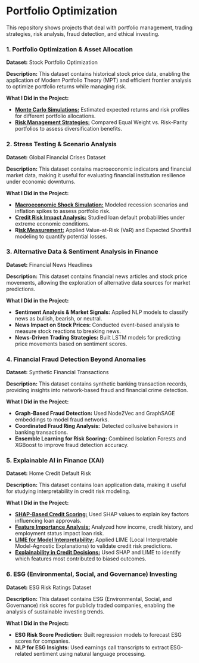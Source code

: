 # Portfolio Optimization

This repository shows projects that deal with portfolio management, trading strategies, risk analysis, fraud detection, and ethical investing. 

### 1. Portfolio Optimization & Asset Allocation

**Dataset:** Stock Portfolio Optimization

**Description:** This dataset contains historical stock price data, enabling the application of Modern Portfolio Theory (MPT) and efficient frontier analysis to optimize portfolio returns while managing risk.

**What I Did in the Project:**

- **[Monte Carlo Simulations:](https://github.com/MiltonGreat/Monte-Carlo-Simulations.git)** Estimated expected returns and risk profiles for different portfolio allocations.
- **[Risk Management Strategies:](https://github.com/MiltonGreat/Risk-Management-Strategies.git)** Compared Equal Weight vs. Risk-Parity portfolios to assess diversification benefits.

### 2. Stress Testing & Scenario Analysis

**Dataset:** Global Financial Crises Dataset

**Description:** This dataset contains macroeconomic indicators and financial market data, making it useful for evaluating financial institution resilience under economic downturns.

**What I Did in the Project:**

- **[Macroeconomic Shock Simulation:](https://github.com/MiltonGreat/Macroeconomic-Shock-Simulation.git)** Modeled recession scenarios and inflation spikes to assess portfolio risk.
- **[Credit Risk Impact Analysis:](https://github.com/MiltonGreat/Credit-Risk-Impact-Analysis.git)** Studied loan default probabilities under extreme economic conditions.
- **R[isk Measurement:](https://github.com/MiltonGreat/Risk-Measurement.git)** Applied Value-at-Risk (VaR) and Expected Shortfall modeling to quantify potential losses.

### 3. Alternative Data & Sentiment Analysis in Finance

**Dataset:** Financial News Headlines

**Description:** This dataset contains financial news articles and stock price movements, allowing the exploration of alternative data sources for market predictions.

**What I Did in the Project:**

- **Sentiment Analysis & Market Signals:** Applied NLP models to classify news as bullish, bearish, or neutral.
- **News Impact on Stock Prices:** Conducted event-based analysis to measure stock reactions to breaking news.
- **News-Driven Trading Strategies:** Built LSTM models for predicting price movements based on sentiment scores.

### 4. Financial Fraud Detection Beyond Anomalies

**Dataset:** Synthetic Financial Transactions

**Description:** This dataset contains synthetic banking transaction records, providing insights into network-based fraud and financial crime detection.

**What I Did in the Project:**

- **Graph-Based Fraud Detection:** Used Node2Vec and GraphSAGE embeddings to model fraud networks.
- **Coordinated Fraud Ring Analysis:** Detected collusive behaviors in banking transactions.
- **Ensemble Learning for Risk Scoring:** Combined Isolation Forests and XGBoost to improve fraud detection accuracy.

### 5. Explainable AI in Finance (XAI)

**Dataset:** Home Credit Default Risk

**Description:** This dataset contains loan application data, making it useful for studying interpretability in credit risk modeling.

**What I Did in the Project:**

- **[SHAP-Based Credit Scoring:](https://github.com/MiltonGreat/SHAP-Based-Credit-Scoring.git)** Used SHAP values to explain key factors influencing loan approvals.
- **[Feature Importance Analysis:](https://github.com/MiltonGreat/Feature-Importance-Analysis.git)** Analyzed how income, credit history, and employment status impact loan risk.
- **[LIME for Model Interpretability:](https://github.com/MiltonGreat/LIME-Model-Interpretability.git)** Applied LIME (Local Interpretable Model-Agnostic Explanations) to validate credit risk predictions.
- **[Explainability in Credit Decisions:](https://github.com/MiltonGreat/Explainability-in-Credit-Decisions.git)** Used SHAP and LIME to identify which features most contributed to biased outcomes.

### 6. ESG (Environmental, Social, and Governance) Investing

**Dataset:** ESG Risk Ratings Dataset

**Description:** This dataset contains ESG (Environmental, Social, and Governance) risk scores for publicly traded companies, enabling the analysis of sustainable investing trends.

**What I Did in the Project:**

- **ESG Risk Score Prediction:** Built regression models to forecast ESG scores for companies.
- **NLP for ESG Insights:** Used earnings call transcripts to extract ESG-related sentiment using natural language processing.
